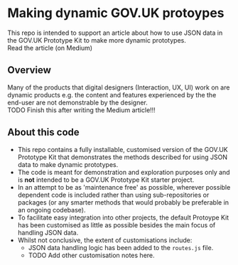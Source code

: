 # Making dynamic GOV.UK protoypes

This repo is intended to support an article about how to use JSON data in the GOV.UK Prototype Kit to make more dynamic prototypes.  
Read the article (on Medium)

## Overview

Many of the products that digital designers (Interaction, UX, UI) work on are dynamic products e.g. the content and features experienced by the the end-user are not demonstrable by the designer.  
TODO Finish this after writing the Medium article!!!

## About this code

* This repo contains a fully installable, customised version of the GOV.UK Prototype Kit that demonstrates the methods described for using JSON data to make dynamic prototypes.
* The code is meant for demonstration and exploration purposes only and is **not** intended to be a GOV.UK Prototype Kit starter project.
* In an attempt to be as 'maintenance free' as possible, wherever possible dependent code is included rather than using sub-repositories or packages (or any smarter methods that would probably be preferable in an ongoing codebase).
* To facilitate easy integration into other projects, the default Protoype Kit has been customised as little as possible besides the main focus of handling JSON data.
* Whilst not conclusive, the extent of customisations include:
    - JSON data handling logic has been added to the `routes.js` file.
    - TODO Add other customisation notes here.